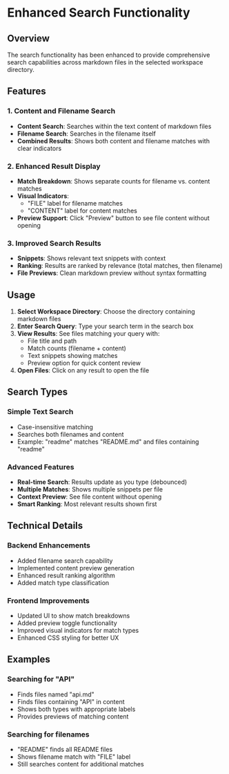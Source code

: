 # Enhanced Search Functionality

## Overview
The search functionality has been enhanced to provide comprehensive search capabilities across markdown files in the selected workspace directory.

## Features

### 1. Content and Filename Search
- **Content Search**: Searches within the text content of markdown files
- **Filename Search**: Searches in the filename itself
- **Combined Results**: Shows both content and filename matches with clear indicators

### 2. Enhanced Result Display
- **Match Breakdown**: Shows separate counts for filename vs. content matches
- **Visual Indicators**: 
  - "FILE" label for filename matches
  - "CONTENT" label for content matches
- **Preview Support**: Click "Preview" button to see file content without opening

### 3. Improved Search Results
- **Snippets**: Shows relevant text snippets with context
- **Ranking**: Results are ranked by relevance (total matches, then filename)
- **File Previews**: Clean markdown preview without syntax formatting

## Usage

1. **Select Workspace Directory**: Choose the directory containing markdown files
2. **Enter Search Query**: Type your search term in the search box
3. **View Results**: See files matching your query with:
   - File title and path
   - Match counts (filename + content)
   - Text snippets showing matches
   - Preview option for quick content review
4. **Open Files**: Click on any result to open the file

## Search Types

### Simple Text Search
- Case-insensitive matching
- Searches both filenames and content
- Example: "readme" matches "README.md" and files containing "readme"

### Advanced Features
- **Real-time Search**: Results update as you type (debounced)
- **Multiple Matches**: Shows multiple snippets per file
- **Context Preview**: See file content without opening
- **Smart Ranking**: Most relevant results shown first

## Technical Details

### Backend Enhancements
- Added filename search capability
- Implemented content preview generation
- Enhanced result ranking algorithm
- Added match type classification

### Frontend Improvements
- Updated UI to show match breakdowns
- Added preview toggle functionality
- Improved visual indicators for match types
- Enhanced CSS styling for better UX

## Examples

### Searching for "API"
- Finds files named "api.md"
- Finds files containing "API" in content
- Shows both types with appropriate labels
- Provides previews of matching content

### Searching for filenames
- "README" finds all README files
- Shows filename match with "FILE" label
- Still searches content for additional matches
